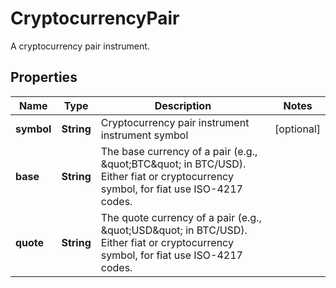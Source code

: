 

# CryptocurrencyPair

A cryptocurrency pair instrument.

## Properties

| Name | Type | Description | Notes |
|------------ | ------------- | ------------- | -------------|
|**symbol** | **String** | Cryptocurrency pair instrument instrument symbol |  [optional] |
|**base** | **String** | The base currency of a pair (e.g., \&quot;BTC\&quot; in BTC/USD). Either fiat or cryptocurrency symbol, for fiat use ISO-4217 codes.  |  |
|**quote** | **String** | The quote currency of a pair (e.g., \&quot;USD\&quot; in BTC/USD). Either fiat or cryptocurrency symbol, for fiat use ISO-4217 codes.  |  |



